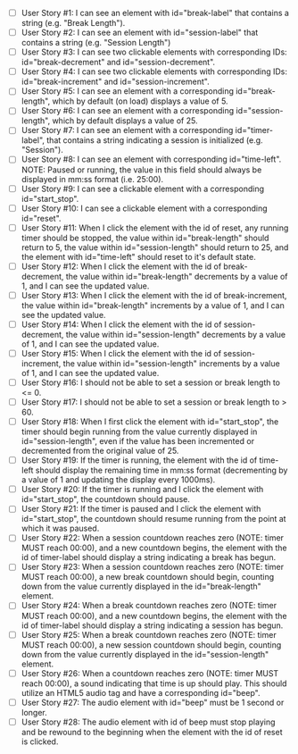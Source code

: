 - [ ] User Story #1: I can see an element with id="break-label" that contains a string (e.g. "Break Length").
- [ ] User Story #2: I can see an element with id="session-label" that contains a string (e.g. "Session Length")
- [ ] User Story #3: I can see two clickable elements with corresponding IDs: id="break-decrement" and id="session-decrement".
- [ ] User Story #4: I can see two clickable elements with corresponding IDs: id="break-increment" and id="session-increment".
- [ ] User Story #5: I can see an element with a corresponding id="break-length", which by default (on load) displays a value of 5.
- [ ] User Story #6: I can see an element with a corresponding id="session-length", which by default displays a value of 25.
- [ ] User Story #7: I can see an element with a corresponding id="timer-label", that contains a string indicating a session is initialized (e.g. "Session").
- [ ] User Story #8: I can see an element with corresponding id="time-left". NOTE: Paused or running, the value in this field should always be displayed in mm:ss format (i.e. 25:00).
- [ ] User Story #9: I can see a clickable element with a corresponding id="start_stop".
- [ ] User Story #10: I can see a clickable element with a corresponding id="reset".
- [ ] User Story #11: When I click the element with the id of reset, any running timer should be stopped, the value within id="break-length" should return to 5, the value within id="session-length" should return to 25, and the element with id="time-left" should reset to it's default state.
- [ ] User Story #12: When I click the element with the id of break-decrement, the value within id="break-length" decrements by a value of 1, and I can see the updated value.
- [ ] User Story #13: When I click the element with the id of break-increment, the value within id="break-length" increments by a value of 1, and I can see the updated value.
- [ ] User Story #14: When I click the element with the id of session-decrement, the value within id="session-length" decrements by a value of 1, and I can see the updated value.
- [ ] User Story #15: When I click the element with the id of session-increment, the value within id="session-length" increments by a value of 1, and I can see the updated value.
- [ ] User Story #16: I should not be able to set a session or break length to <= 0.
- [ ] User Story #17: I should not be able to set a session or break length to > 60.
- [ ] User Story #18: When I first click the element with id="start_stop", the timer should begin running from the value currently displayed in id="session-length", even if the value has been incremented or decremented from the original value of 25.
- [ ] User Story #19: If the timer is running, the element with the id of time-left should display the remaining time in mm:ss format (decrementing by a value of 1 and updating the display every 1000ms).
- [ ] User Story #20: If the timer is running and I click the element with id="start_stop", the countdown should pause.
- [ ] User Story #21: If the timer is paused and I click the element with id="start_stop", the countdown should resume running from the point at which it was paused.
- [ ] User Story #22: When a session countdown reaches zero (NOTE: timer MUST reach 00:00), and a new countdown begins, the element with the id of timer-label should display a string indicating a break has begun.
- [ ] User Story #23: When a session countdown reaches zero (NOTE: timer MUST reach 00:00), a new break countdown should begin, counting down from the value currently displayed in the id="break-length" element.
- [ ] User Story #24: When a break countdown reaches zero (NOTE: timer MUST reach 00:00), and a new countdown begins, the element with the id of timer-label should display a string indicating a session has begun.
- [ ] User Story #25: When a break countdown reaches zero (NOTE: timer MUST reach 00:00), a new session countdown should begin, counting down from the value currently displayed in the id="session-length" element.
- [ ] User Story #26: When a countdown reaches zero (NOTE: timer MUST reach 00:00), a sound indicating that time is up should play. This should utilize an HTML5 audio tag and have a corresponding id="beep".
- [ ] User Story #27: The audio element with id="beep" must be 1 second or longer.
- [ ] User Story #28: The audio element with id of beep must stop playing and be rewound to the beginning when the element with the id of reset is clicked.